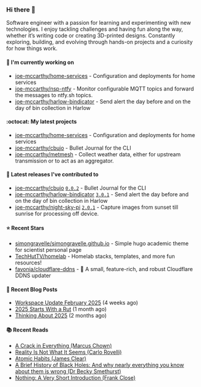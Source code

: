 ### Hi there :wave:

Software engineer with a passion for learning and experimenting with new technologies. I enjoy tackling challenges and having fun along the way, whether it’s writing code or creating 3D-printed designs. Constantly exploring, building, and evolving through hands-on projects and a curiosity for how things work.

#### :construction_worker: I'm currently working on

- [joe-mccarthy/home-services](https://github.com/joe-mccarthy/home-services) - Configuration and deployments for home services
- [joe-mccarthy/nsp-ntfy](https://github.com/joe-mccarthy/nsp-ntfy) - Monitor configurable MQTT topics and forward the messages to ntfy.sh topics.
- [joe-mccarthy/harlow-bindicator](https://github.com/joe-mccarthy/harlow-bindicator) - Send alert the day before and on the day of bin collection in Harlow

#### :octocat: My latest projects

- [joe-mccarthy/home-services](https://github.com/joe-mccarthy/home-services) - Configuration and deployments for home services
- [joe-mccarthy/cbujo](https://github.com/joe-mccarthy/cbujo) - Bullet Journal for the CLI
- [joe-mccarthy/metmesh](https://github.com/joe-mccarthy/metmesh) - Collect weather data, either for upstream transmission or to act as an aggregator.

#### :rocket: Latest releases I've contributed to

- [joe-mccarthy/cbujo](https://github.com/joe-mccarthy/cbujo) [`0.0.2`](https://github.com/joe-mccarthy/cbujo/releases/tag/0.0.2) - Bullet Journal for the CLI
- [joe-mccarthy/harlow-bindicator](https://github.com/joe-mccarthy/harlow-bindicator) [`3.0.1`](https://github.com/joe-mccarthy/harlow-bindicator/releases/tag/3.0.1) - Send alert the day before and on the day of bin collection in Harlow
- [joe-mccarthy/night-sky-pi](https://github.com/joe-mccarthy/night-sky-pi) [`2.0.1`](https://github.com/joe-mccarthy/night-sky-pi/releases/tag/2.0.1) - Capture images from sunset till sunrise for processing off device.

#### :star: Recent Stars

- [simongravelle/simongravelle.github.io](https://github.com/simongravelle/simongravelle.github.io) - Simple hugo academic theme for scientist personal page
- [TechHutTV/homelab](https://github.com/TechHutTV/homelab) - Homelab stacks, templates, and more fun resources! 
- [favonia/cloudflare-ddns](https://github.com/favonia/cloudflare-ddns) - 🌟 A small, feature-rich, and robust Cloudflare DDNS updater

#### :loudspeaker: Recent Blog Posts

- [Workspace Update February 2025](https://joe-mccarthy.github.io/workspace-february-2025-update/) (4 weeks ago)
- [2025 Starts With a Rut](https://joe-mccarthy.github.io/starting-2025-in-a-rut/) (1 month ago)
- [Thinking About 2025](https://joe-mccarthy.github.io/thinking-about-2025/) (2 months ago)

#### :books: Recent Reads

- [A Crack in Everything (Marcus Chown)](https://amzn.eu/d/aX7v7ak)
- [Reality Is Not What It Seems (Carlo Rovelli)](https://amzn.eu/d/bucNLxU)
- [Atomic Habits (James Clear)](https://amzn.eu/d/fv9Q6OA)
- [A Brief History of Black Holes: And why nearly everything you know about them is wrong (Dr Becky Smethurst)](https://amzn.eu/d/4UPtW5n)
- [Nothing: A Very Short Introduction (Frank Close)](https://www.amazon.co.uk/Nothing-Very-Short-Introduction-Introductions/dp/0199225869)
